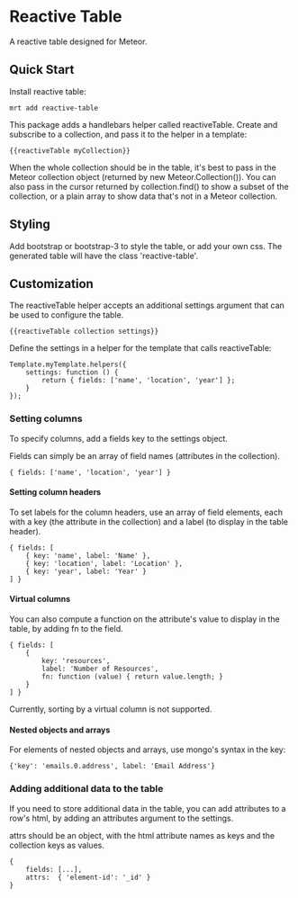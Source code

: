 # Reactive Table
A reactive table designed for Meteor.

## Quick Start

Install reactive table:

    mrt add reactive-table
    

This package adds a handlebars helper called reactiveTable. Create and subscribe to a collection, and pass it to the helper in a template:

    {{reactiveTable myCollection}}
    
When the whole collection should be in the table, it's best to pass in the Meteor collection object (returned by new Meteor.Collection()). You can also pass in the cursor returned by collection.find() to show a subset of the collection, or a plain array to show data that's not in a Meteor collection.


## Styling

Add bootstrap or bootstrap-3 to style the table, or add your own css. The generated table will have the class 'reactive-table'.


## Customization

The reactiveTable helper accepts an additional settings argument that can be used to configure the table.

    {{reactiveTable collection settings}}

Define the settings in a helper for the template that calls reactiveTable:

    Template.myTemplate.helpers({
        settings: function () {
            return { fields: ['name', 'location', 'year'] };
        }
    });


### Setting columns

To specify columns, add a fields key to the settings object.


Fields can simply be an array of field names (attributes in the collection).

    { fields: ['name', 'location', 'year'] }
    
    
#### Setting column headers
    
To set labels for the column headers, use an array of field elements, each with a key (the attribute in the collection) and a label (to display in the table header). 

    { fields: [
        { key: 'name', label: 'Name' },
        { key: 'location', label: 'Location' },
        { key: 'year', label: 'Year' }
    ] }

#### Virtual columns

You can also compute a function on the attribute's value to display in the table, by adding fn to the field.

    { fields: [
        { 
            key: 'resources',
            label: 'Number of Resources',
            fn: function (value) { return value.length; }
        }
    ] }

Currently, sorting by a virtual column is not supported.
    
#### Nested objects and arrays

For elements of nested objects and arrays, use mongo's syntax in the key: 

    {'key': 'emails.0.address', label: 'Email Address'}

### Adding additional data to the table

If you need to store additional data in the table, you can add attributes to a row's html, by adding an attributes argument to the settings. 

attrs should be an object, with the html attribute names as keys and the collection keys as values.

    { 
        fields: [...],
        attrs:  { 'element-id': '_id' }
    }
